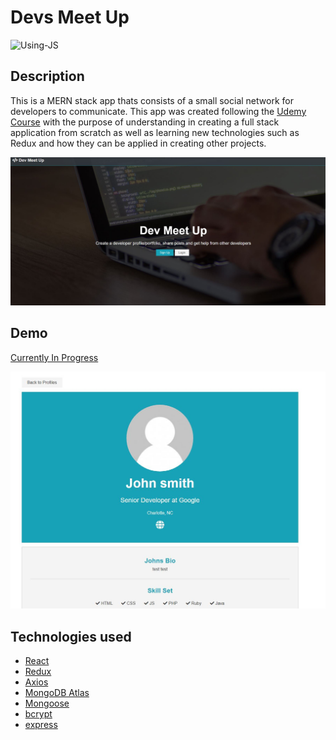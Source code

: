# Devs Meet Up

![Using-JS](https://img.shields.io/badge/Using-JS-yellow)

## Description

This is a MERN stack app thats consists of a small social network for developers to communicate. This app was created following the [Udemy Course](https://www.udemy.com/course/mern-stack-front-to-back/) with the purpose of understanding in creating a full stack application from scratch as well as learning new technologies such as Redux and how they can be applied in creating other projects.

![HomePage](/assets/homepage.jpg)

## Demo

[Currently In Progress]()

![ProfilePage](/assets/profilepage.jpg)

## Technologies used

- [React](https://reactjs.org/docs/create-a-new-react-app.html)
- [Redux](https://redux.js.org/)
- [Axios](https://www.npmjs.com/package/axios)
- [MongoDB Atlas](https://www.mongodb.com/cloud/atlas/lp/try2?utm_source=google&utm_campaign=gs_americas_united_states_search_brand_atlas_desktop&utm_term=mongodb%20atlas&utm_medium=cpc_paid_search&utm_ad=e&utm_ad_campaign_id=1718986498&gclid=EAIaIQobChMIiJ-dv9ul7AIVhIvICh1_bwqaEAAYASAAEgK2APD_BwE)
- [Mongoose](https://mongoosejs.com/)
- [bcrypt](https://www.npmjs.com/package/bcrypt)
- [express](https://www.npmjs.com/package/express)
